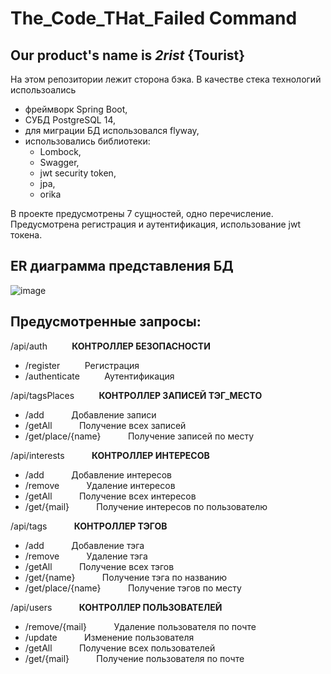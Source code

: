 # The_Code_THat_Failed Command
## Our product's name is *2rist* {Tourist}

На этом репозитории лежит сторона бэка.
В качестве стека технологий использоались
+  фреймворк Spring Boot,
+  СУБД PostgreSQL 14,
+  для миграции БД использовался flyway,
+  использовались библиотеки:
   +   Lombock,
   +    Swagger,
   +    jwt security token,
   +    jpa,
   +    orika

В проекте предусмотрены 7 сущностей, одно перечисление. 
Предусмотрена регистрация и аутентификация, использование jwt токена.

## ER диаграмма представления БД
![image](https://github.com/OdinChVosVos/testspringboot/assets/95305025/b1898a0d-f5fa-44e9-84be-f88ab790ab62)

## Предусмотренные запросы:

/api/auth&nbsp;   &nbsp;   &nbsp;   &nbsp;   &nbsp;  **КОНТРОЛЛЕР БЕЗОПАСНОСТИ**
+  /register&nbsp;   &nbsp;   &nbsp;   &nbsp;   &nbsp;  Регистрация
+  /authenticate&nbsp;   &nbsp;   &nbsp;   &nbsp;   &nbsp;  Аутентификация
  
/api/tagsPlaces&nbsp;   &nbsp;   &nbsp;   &nbsp;   &nbsp;  **КОНТРОЛЛЕР ЗАПИСЕЙ ТЭГ_МЕСТО**
+  /add    &nbsp;   &nbsp;   &nbsp;   &nbsp;   &nbsp;             Добавление записи
+  /getAll    &nbsp;   &nbsp;   &nbsp;   &nbsp;   &nbsp;          Получение всех записей
+  /get/place/{name} &nbsp;   &nbsp;   &nbsp;   &nbsp;   &nbsp;   Получение записей по месту

/api/interests    &nbsp;   &nbsp;   &nbsp;   &nbsp;   &nbsp;     **КОНТРОЛЛЕР ИНТЕРЕСОВ**
+  /add      &nbsp;   &nbsp;   &nbsp;   &nbsp;   &nbsp;           Добавление интересов
+  /remove      &nbsp;   &nbsp;   &nbsp;   &nbsp;   &nbsp;        Удаление интересов
+  /getAll       &nbsp;   &nbsp;   &nbsp;   &nbsp;   &nbsp;       Получение всех интересов
+  /get/{mail}  &nbsp;   &nbsp;   &nbsp;   &nbsp;   &nbsp;        Получение интересов по пользователю

/api/tags    &nbsp;   &nbsp;   &nbsp;   &nbsp;   &nbsp;          **КОНТРОЛЛЕР ТЭГОВ**
+  /add     &nbsp;   &nbsp;   &nbsp;   &nbsp;   &nbsp;            Добавление тэга
+  /remove  &nbsp;   &nbsp;   &nbsp;   &nbsp;   &nbsp;            Удаление тэга
+  /getAll    &nbsp;   &nbsp;   &nbsp;   &nbsp;   &nbsp;          Получение всех тэгов
+  /get/{name}    &nbsp;   &nbsp;   &nbsp;   &nbsp;   &nbsp;      Получение тэга по названию
+  /get/place/{name} &nbsp;   &nbsp;   &nbsp;   &nbsp;   &nbsp;   Получение тэгов по месту

/api/users      &nbsp;   &nbsp;   &nbsp;   &nbsp;   &nbsp;       **КОНТРОЛЛЕР ПОЛЬЗОВАТЕЛЕЙ**
+  /remove/{mail}   &nbsp;   &nbsp;   &nbsp;   &nbsp;   &nbsp;    Удаление пользователя по почте
+  /update          &nbsp;   &nbsp;   &nbsp;   &nbsp;   &nbsp;    Изменение пользователя
+  /getAll         &nbsp;   &nbsp;   &nbsp;   &nbsp;   &nbsp;     Получение всех пользователей
+  /get/{mail}    &nbsp;   &nbsp;   &nbsp;   &nbsp;   &nbsp;      Получение пользователя по почте

  
